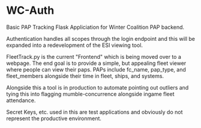 # WC-Auth
Basic PAP Tracking Flask Appliciation for Winter Coalition PAP backend.

Authentication handles all scopes through the login endpoint and this will be expanded into a redevelopment of the ESI viewing tool.

FleetTrack.py is the current "Frontend" which is being moved over to a webpage.
The end goal is to provide a simple, but appealing fleet viewer where people can view their paps.
PAPs include fc_name, pap_type, and fleet_members alongside their time in fleet, ships, and systems.

Alongside this a tool is in production to automate pointing out outliers and tying this into flagging mumble-concurrence alongside ingame fleet attendance.

Secret Keys, etc. used in this are test applications and obviously do not represent the productive environment.
